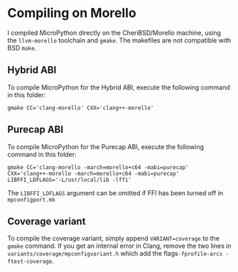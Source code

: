 # Compiling on Morello

I compiled MicroPython directly on the CheriBSD/Morello machine, using the
`llvm-morello` toolchain and `gmake`. The makefiles are not compatible with
BSD `make`.

## Hybrid ABI

To compile MicroPython for the Hybrid ABI, execute the following command in this folder:

```
gmake CC='clang-morello' CXX='clang++-morello'
```

## Purecap ABI

To compile MicroPython for the Purecap ABI, execute the following command in this folder:

```
gmake CC='clang-morello -march=morello+c64 -mabi=purecap' CXX='clang++-morello -march=morello+c64 -mabi=purecap' LIBFFI_LDFLAGS='-L/usr/local/lib -lffi'
```

The `LIBFFI_LDFLAGS` argument can be omitted if FFI has been turned off in `mpconfigport.mk` 

## Coverage variant

To compile the coverage variant, simply append `VARIANT=coverage` to the `gmake` command.
If you get an internal error in Clang, remove the two lines in
`variants/coverage/mpconfigvariant.h` which add the flags`-fprofile-arcs -ftest-coverage`.

